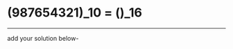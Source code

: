 # (987654321)_10 = ()_16
----------------------------------------------------------
add your solution below-
